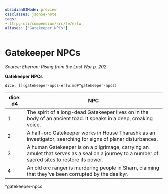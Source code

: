 ```yaml
---
obsidianUIMode: preview
cssclasses: json5e-note
tags:
- ttrpg-cli/compendium/src/5e/erlw
aliases: ["Gatekeeper NPCs"]
---
```

# Gatekeeper NPCs
*Source: Eberron: Rising from the Last War p. 202* 

**Gatekeeper NPCs**

`dice: [](gatekeeper-npcs-erlw.md#^gatekeeper-npcs)`

| dice: d4 | NPC |
|----------|-----|
| 1 | The spirit of a long-dead Gatekeeper lives on in the body of an ancient toad. It speaks in a deep, croaking voice. |
| 2 | A half-orc Gatekeeper works in House Tharashk as an investigator, searching for signs of planar disturbances. |
| 3 | A human Gatekeeper is on a pilgrimage, carrying an amulet that serves as a seal on a journey to a number of sacred sites to restore its power. |
| 4 | An old orc ranger is murdering people in Sharn, claiming that they've been corrupted by the daelkyr. |
^gatekeeper-npcs